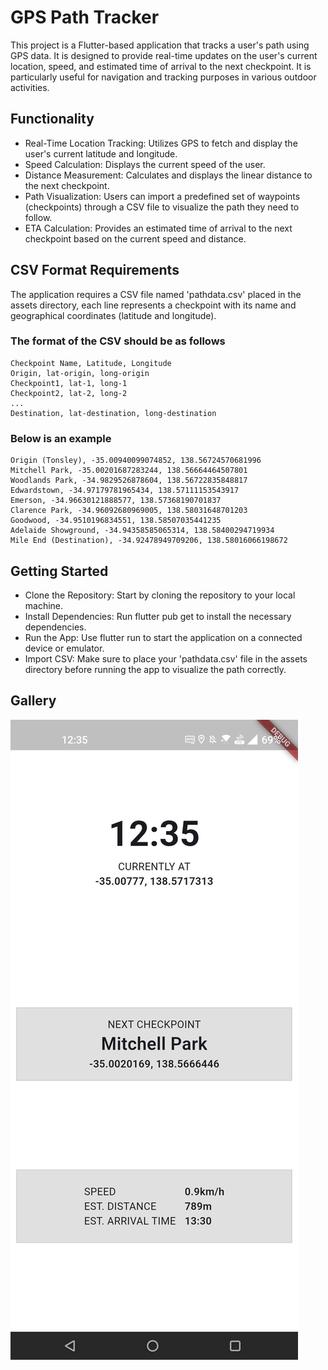 # GPS Path Tracker

This project is a Flutter-based application that tracks a user's path using GPS data. It is designed to provide real-time updates on the user's current location, speed, and estimated time of arrival to the next checkpoint. It is particularly useful for navigation and tracking purposes in various outdoor activities.

## Functionality

- Real-Time Location Tracking: Utilizes GPS to fetch and display the user's current latitude and longitude.
- Speed Calculation: Displays the current speed of the user.
- Distance Measurement: Calculates and displays the linear distance to the next checkpoint.
- Path Visualization: Users can import a predefined set of waypoints (checkpoints) through a CSV file to visualize the path they need to follow.
- ETA Calculation: Provides an estimated time of arrival to the next checkpoint based on the current speed and distance.

## CSV Format Requirements

The application requires a CSV file named 'pathdata.csv' placed in the assets directory, each line represents a checkpoint with its name and geographical coordinates (latitude and longitude).


### The format of the CSV should be as follows

    Checkpoint Name, Latitude, Longitude
    Origin, lat-origin, long-origin
    Checkpoint1, lat-1, long-1
    Checkpoint2, lat-2, long-2
    ...
    Destination, lat-destination, long-destination


### Below is an example

	Origin (Tonsley), -35.00940099074852, 138.56724570681996
	Mitchell Park, -35.00201687283244, 138.56664464507801
	Woodlands Park, -34.9829526878604, 138.56722835848817
	Edwardstown, -34.97179781965434, 138.57111153543917
	Emerson, -34.96630121888577, 138.57368190701837
	Clarence Park, -34.96092680969005, 138.58031648701203
	Goodwood, -34.9510196834551, 138.58507035441235
	Adelaide Showground, -34.94358585065314, 138.58400294719934
	Mile End (Destination), -34.92478949709206, 138.58016066198672


## Getting Started

- Clone the Repository: Start by cloning the repository to your local machine.
- Install Dependencies: Run flutter pub get to install the necessary dependencies.
- Run the App: Use flutter run to start the application on a connected device or emulator.
- Import CSV: Make sure to place your 'pathdata.csv' file in the assets directory before running the app to visualize the path correctly.

## Gallery

![A Screenshot of the application on an Android device.](demo/screenshot.jpg)